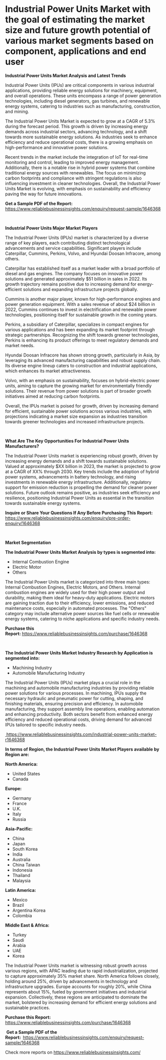 <p><h1>Industrial Power Units Market with the goal of estimating the market size and future growth potential of various market segments based on component, applications and end user</h1></p><p><strong>Industrial Power Units Market Analysis and Latest Trends</strong></p>
<p><p>Industrial Power Units (IPUs) are critical components in various industrial applications, providing reliable energy solutions for machinery, equipment, and overall operations. These units encompass a range of power generation technologies, including diesel generators, gas turbines, and renewable energy systems, catering to industries such as manufacturing, construction, and mining.</p><p>The Industrial Power Units Market is expected to grow at a CAGR of 5.3% during the forecast period. This growth is driven by increasing energy demands across industrial sectors, advancing technology, and a shift towards more sustainable energy solutions. As industries seek to enhance efficiency and reduce operational costs, there is a growing emphasis on high-performance and innovative power solutions. </p><p>Recent trends in the market include the integration of IoT for real-time monitoring and control, leading to improved energy management. Additionally, there is a notable rise in hybrid power systems that combine traditional energy sources with renewables. The focus on minimizing carbon footprints and compliance with stringent regulations is also influencing investment in cleaner technologies. Overall, the Industrial Power Units Market is evolving, with emphasis on sustainability and efficiency paving the way for future innovations.</p></p>
<p><strong>Get a Sample PDF of the Report:&nbsp;</strong> <a href="https://www.reliablebusinessinsights.com/enquiry/request-sample/1646368?utm_campaign=3273&utm_medium=2&utm_source=Github&utm_content=ia&utm_term=11042025&utm_id=industrial-power-units">https://www.reliablebusinessinsights.com/enquiry/request-sample/1646368</a></p>
<p>&nbsp;</p>
<p><strong>Industrial Power Units Major Market Players</strong></p>
<p><p>The Industrial Power Units (IPUs) market is characterized by a diverse range of key players, each contributing distinct technological advancements and service capabilities. Significant players include Caterpillar, Cummins, Perkins, Volvo, and Hyundai Doosan Infracore, among others. </p><p>Caterpillar has established itself as a market leader with a broad portfolio of diesel and gas engines. The company focuses on innovative power solutions and generated approximately $51 billion in sales in 2022. Its growth trajectory remains positive due to increasing demand for energy-efficient solutions and expanding infrastructure projects globally.</p><p>Cummins is another major player, known for high-performance engines and power generation equipment. With a sales revenue of about $24 billion in 2022, Cummins continues to invest in electrification and renewable power technologies, positioning itself for sustainable growth in the coming years.</p><p>Perkins, a subsidiary of Caterpillar, specializes in compact engines for various applications and has been expanding its market footprint through strategic partnerships. Recognizing the shift towards greener technologies, Perkins is enhancing its product offerings to meet regulatory demands and market needs.</p><p>Hyundai Doosan Infracore has shown strong growth, particularly in Asia, by leveraging its advanced manufacturing capabilities and robust supply chain. Its diverse engine lineup caters to construction and industrial applications, which enhances its market attractiveness.</p><p>Volvo, with an emphasis on sustainability, focuses on hybrid-electric power units, aiming to capture the growing market for environmentally friendly solutions. Their revenue from power solutions is part of broader growth initiatives aimed at reducing carbon footprints.</p><p>Overall, the IPUs market is poised for growth, driven by increasing demand for efficient, sustainable power solutions across various industries, with projections indicating a market size expansion as industries transition towards greener technologies and increased infrastructure projects.</p></p>
<p>&nbsp;</p>
<p><strong>What Are The Key Opportunities For Industrial Power Units Manufacturers?</strong></p>
<p><p>The Industrial Power Units market is experiencing robust growth, driven by increasing energy demands and a shift towards sustainable solutions. Valued at approximately $XX billion in 2023, the market is projected to grow at a CAGR of XX% through 2030. Key trends include the adoption of hybrid power systems, advancements in battery technology, and rising investments in renewable energy infrastructure. Additionally, regulatory support for emission reduction is propelling the demand for cleaner power solutions. Future outlook remains positive, as industries seek efficiency and resilience, positioning Industrial Power Units as essential in the transition towards sustainable energy systems.</p></p>
<p><strong>Inquire or Share Your Questions If Any Before Purchasing This Report:</strong> <a href="https://www.reliablebusinessinsights.com/enquiry/pre-order-enquiry/1646368?utm_campaign=3273&utm_medium=2&utm_source=Github&utm_content=ia&utm_term=11042025&utm_id=industrial-power-units">https://www.reliablebusinessinsights.com/enquiry/pre-order-enquiry/1646368</a></p>
<p>&nbsp;</p>
<p><strong>Market Segmentation</strong></p>
<p><strong>The Industrial Power Units Market Analysis by types is segmented into:</strong></p>
<p><ul><li>Internal Combustion Engine</li><li>Electric Motor</li><li>Others</li></ul></p>
<p><p>The Industrial Power Units market is categorized into three main types: Internal Combustion Engines, Electric Motors, and Others. Internal combustion engines are widely used for their high power output and durability, making them ideal for heavy-duty applications. Electric motors are gaining traction due to their efficiency, lower emissions, and reduced maintenance costs, especially in automated processes. The "Others" category may include alternative power sources like fuel cells or renewable energy systems, catering to niche applications and specific industry needs.</p></p>
<p><strong>Purchase this Report:&nbsp;</strong><a href="https://www.reliablebusinessinsights.com/purchase/1646368?utm_campaign=3273&utm_medium=2&utm_source=Github&utm_content=ia&utm_term=11042025&utm_id=industrial-power-units">https://www.reliablebusinessinsights.com/purchase/1646368</a></p>
<p>&nbsp;</p>
<p><strong>The Industrial Power Units Market Industry Research by Application is segmented into:</strong></p>
<p><ul><li>Machining Industry</li><li>Automobile Manufacturing Industry</li></ul></p>
<p><p>The Industrial Power Units (IPUs) market plays a crucial role in the machining and automobile manufacturing industries by providing reliable power solutions for various processes. In machining, IPUs supply the necessary hydraulic and pneumatic power for cutting, shaping, and finishing materials, ensuring precision and efficiency. In automobile manufacturing, they support assembly line operations, enabling automation and enhancing productivity. Both sectors benefit from enhanced energy efficiency and reduced operational costs, driving demand for advanced IPUs tailored to specific industry needs.</p></p>
<p><a href="https://www.reliablebusinessinsights.com/industrial-power-units-market-r1646368?utm_campaign=3273&utm_medium=2&utm_source=Github&utm_content=ia&utm_term=11042025&utm_id=industrial-power-units">&nbsp;https://www.reliablebusinessinsights.com/industrial-power-units-market-r1646368</a></p>
<p><strong>In terms of Region, the Industrial Power Units Market Players available by Region are:</strong></p>
<p>
    <p> <strong> North America: </strong>
        <ul>
            <li>United States</li>
            <li>Canada</li>
        </ul>
        </p> 
    <p> <strong> Europe: </strong>
        <ul>
            <li>Germany</li>
            <li>France</li>
            <li>U.K.</li>
            <li>Italy</li>
            <li>Russia</li>
        </ul>
        </p> 
    <p> <strong> Asia-Pacific: </strong>
        <ul>
            <li>China</li>
            <li>Japan</li>
            <li>South Korea</li>
            <li>India</li>
            <li>Australia</li>
            <li>China Taiwan</li>
            <li>Indonesia</li>
            <li>Thailand</li>
            <li>Malaysia</li>
        </ul>
        </p> 
    <p> <strong> Latin America: </strong>
        <ul>
            <li>Mexico</li>
            <li>Brazil</li>
            <li>Argentina Korea</li>
            <li>Colombia</li>
        </ul>
        </p> 
    <p> <strong> Middle East & Africa: </strong>
        <ul>
            <li>Turkey</li>
            <li>Saudi</li>
            <li>Arabia</li>
            <li>UAE</li>
            <li>Korea</li>
        </ul>
    </p>
    </p>
<p><p>The Industrial Power Units market is witnessing robust growth across various regions, with APAC leading due to rapid industrialization, projected to capture approximately 35% market share. North America follows closely, holding around 25%, driven by advancements in technology and infrastructure upgrades. Europe accounts for roughly 20%, while China represents about 15%, fueled by government initiatives and industrial expansion. Collectively, these regions are anticipated to dominate the market, bolstered by increasing demand for efficient energy solutions and sustainable practices.</p></p>
<p><strong>Purchase this Report: </strong><a href="https://www.reliablebusinessinsights.com/purchase/1646368?utm_campaign=3273&utm_medium=2&utm_source=Github&utm_content=ia&utm_term=11042025&utm_id=industrial-power-units">https://www.reliablebusinessinsights.com/purchase/1646368</a></p>
<p>&nbsp;<strong>Get a Sample PDF of the Report:&nbsp;&nbsp;</strong><a href="https://www.reliablebusinessinsights.com/enquiry/request-sample/1646368?utm_campaign=3273&utm_medium=2&utm_source=Github&utm_content=ia&utm_term=11042025&utm_id=industrial-power-units">https://www.reliablebusinessinsights.com/enquiry/request-sample/1646368</a></p>
<p><strong></strong></p>
<p>Check more reports on <a href="https://www.reliablebusinessinsights.com/?utm_campaign=3273&utm_medium=2&utm_source=Github&utm_content=ia&utm_term=11042025&utm_id=industrial-power-units">https://www.reliablebusinessinsights.com/</a></p>